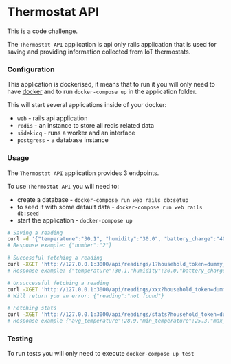 # Thermostat API

This is a code challenge.

The `Thermostat API` application is api only rails application that is used for saving and providing information collected from IoT thermostats.

### Configuration

This application is dockerised, it means that to run it you will only need to have [docker](https://www.docker.com/) and to run `docker-compose up` in the application folder.

This will start several applications inside of your docker:
- `web` - rails api application
- `redis` - an instance to store all redis related data
- `sidekicq` - runs a worker and an interface
- `postgress` - a database instance

### Usage

The `Thermostat API` application provides 3 endpoints.

To use `Thermostat API` you will need to:
- create a database - `docker-compose run web rails db:setup`
- to seed it with some default data - `docker-compose run web rails db:seed`
- start the application - `docker-compose up`

```bash
# Saving a reading
curl -d '{"temperature":"30.1", "humidity":"30.0", "battery_charge":"40.0"}' -H "Content-Type: application/json" -X POST 'http://127.0.0.1:3000/api/readings?household_token=dummy_token'
# Response example: {"number":"2"}
```

```bash
# Successful fetching a reading
curl -XGET 'http://127.0.0.1:3000/api/readings/1?household_token=dummy_token'
# Response example: {"temperature":30.1,"humidity":30.0,"battery_charge":40.0}
```

```bash
# Unsuccessful fetching a reading
curl -XGET 'http://127.0.0.1:3000/api/readings/xxx?household_token=dummy_token'
# Will return you an error: {"reading":"not found"}
```

```bash
# Fetching stats
curl -XGET 'http://127.0.0.1:3000/api/readings/stats?household_token=dummy_token'
# Response example {"avg_temperature":28.9,"min_temperature":25.3,"max_temperature":30.1,"avg_humidity":32.65,"min_humidity":30.0,"max_humidity":40.6,"avg_battery_charge":37.5,"min_battery_charge":30.0,"max_battery_charge":40.0}
```

### Testing

To run tests you will only need to execute `docker-compose up test`
